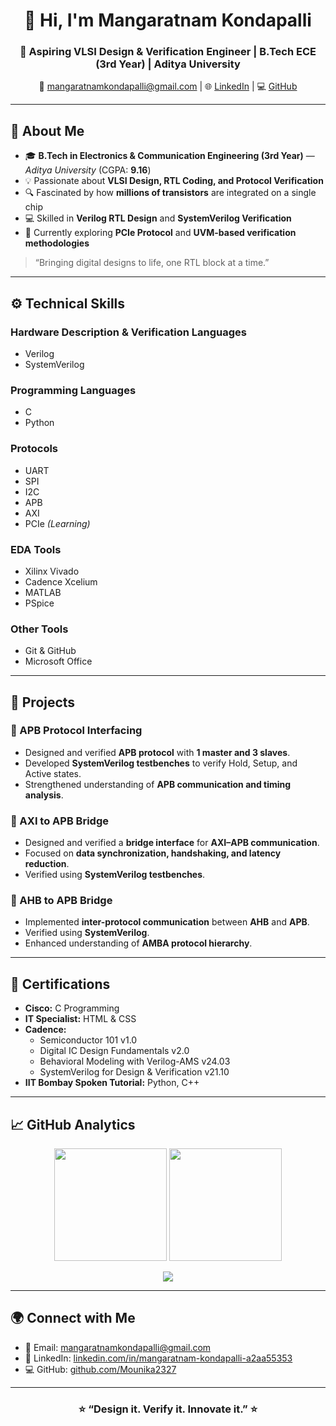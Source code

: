 <!-- =========================== -->
<!--   MANGARATNAM KONDAPALLI    -->
<!-- =========================== -->

<h1 align="center">👋 Hi, I'm <b>Mangaratnam Kondapalli</b></h1>

<h3 align="center">🚀 Aspiring VLSI Design & Verification Engineer | B.Tech ECE (3rd Year) | Aditya University</h3>

<p align="center">
  📧 <a href="mailto:mangaratnamkondapalli@gmail.com">mangaratnamkondapalli@gmail.com</a> |
  🌐 <a href="https://www.linkedin.com/in/mangaratnam-kondapalli-a2aa55353/">LinkedIn</a> |
  💻 <a href="https://github.com/Mounika2327">GitHub</a>
</p>

---

## 🧠 About Me  

- 🎓 **B.Tech in Electronics & Communication Engineering (3rd Year)** — *Aditya University* (CGPA: **9.16**)  
- 💡 Passionate about **VLSI Design, RTL Coding, and Protocol Verification**  
- 🔍 Fascinated by how **millions of transistors** are integrated on a single chip  
- 💻 Skilled in **Verilog RTL Design** and **SystemVerilog Verification**  
- 🚀 Currently exploring **PCIe Protocol** and **UVM-based verification methodologies**

> “Bringing digital designs to life, one RTL block at a time.”

---

## ⚙️ Technical Skills  

### **Hardware Description & Verification Languages**
- Verilog  
- SystemVerilog  

### **Programming Languages**
- C  
- Python  

### **Protocols**
- UART  
- SPI  
- I2C  
- APB  
- AXI  
- PCIe *(Learning)*  

### **EDA Tools**
- Xilinx Vivado  
- Cadence Xcelium  
- MATLAB  
- PSpice  

### **Other Tools**
- Git & GitHub  
- Microsoft Office  

---

## 📂 Projects  

### **🔹 APB Protocol Interfacing**
- Designed and verified **APB protocol** with **1 master and 3 slaves**.  
- Developed **SystemVerilog testbenches** to verify Hold, Setup, and Active states.  
- Strengthened understanding of **APB communication and timing analysis**.

### **🔹 AXI to APB Bridge**
- Designed and verified a **bridge interface** for **AXI–APB communication**.  
- Focused on **data synchronization, handshaking, and latency reduction**.  
- Verified using **SystemVerilog testbenches**.  

### **🔹 AHB to APB Bridge**
- Implemented **inter-protocol communication** between **AHB** and **APB**.  
- Verified using **SystemVerilog**.  
- Enhanced understanding of **AMBA protocol hierarchy**.

---

## 🏅 Certifications  

- **Cisco:** C Programming  
- **IT Specialist:** HTML & CSS  
- **Cadence:**  
  - Semiconductor 101 v1.0  
  - Digital IC Design Fundamentals v2.0  
  - Behavioral Modeling with Verilog-AMS v24.03  
  - SystemVerilog for Design & Verification v21.10  
- **IIT Bombay Spoken Tutorial:** Python, C++  

---

## 📈 GitHub Analytics  

<p align="center">
  <img height="180em" src="https://github-readme-stats.vercel.app/api?username=Mounika2327&show_icons=true&theme=default&hide_border=true&count_private=true" />
  <img height="180em" src="https://github-readme-streak-stats.herokuapp.com/?user=Mounika2327&theme=default&hide_border=true" />
</p>

<p align="center">
  <img src="https://github-readme-stats.vercel.app/api/top-langs/?username=Mounika2327&layout=compact&theme=default&hide_border=true" />
</p>

---

## 🌍 Connect with Me  

- 📧 Email: [mangaratnamkondapalli@gmail.com](mailto:mangaratnamkondapalli@gmail.com)  
- 🔗 LinkedIn: [linkedin.com/in/mangaratnam-kondapalli-a2aa55353](https://www.linkedin.com/in/mangaratnam-kondapalli-a2aa55353/)  
- 💻 GitHub: [github.com/Mounika2327](https://github.com/Mounika2327)

---

<h3 align="center">⭐ “Design it. Verify it. Innovate it.” ⭐</h3>
